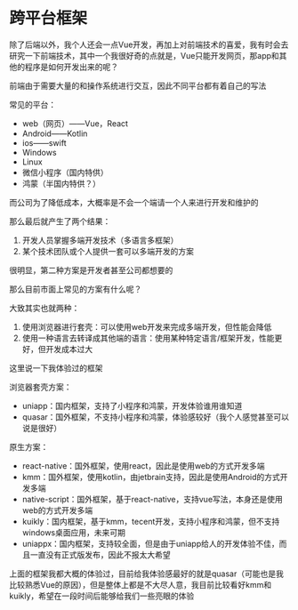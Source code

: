 # 跨平台框架

除了后端以外，我个人还会一点Vue开发，再加上对前端技术的喜爱，我有时会去研究一下前端技术，其中一个我很好奇的点就是，Vue只能开发网页，那app和其他的程序是如何开发出来的呢？

前端由于需要大量的和操作系统进行交互，因此不同平台都有着自己的写法

常见的平台：
- web（网页）——Vue，React
- Android——Kotlin
- ios——swift
- Windows
- Linux
- 微信小程序（国内特供）
- 鸿蒙（半国内特供？）

而公司为了降低成本，大概率是不会一个端请一个人来进行开发和维护的

那么最后就产生了两个结果：

1. 开发人员掌握多端开发技术（多语言多框架）
2. 某个技术团队或个人提供一套可以多端开发的方案

很明显，第二种方案是开发者甚至公司都想要的

那么目前市面上常见的方案有什么呢？

大致其实也就两种：
1. 使用浏览器进行套壳：可以使用web开发来完成多端开发，但性能会降低
2. 使用一种语言去转译成其他端的语言：使用某种特定语言/框架开发，性能更好，但开发成本过大

这里说一下我体验过的框架

浏览器套壳方案：
- uniapp：国内框架，支持了小程序和鸿蒙，开发体验谁用谁知道
- quasar：国外框架，不支持小程序和鸿蒙，体验感较好（我个人感觉甚至可以说是很好）

原生方案：
- react-native：国外框架，使用react，因此是使用web的方式开发多端
- kmm：国外框架，使用kotlin，由jetbrain支持，因此是使用Android的方式开发多端
- native-script：国外框架，基于react-native，支持vue写法，本身还是使用web的方式开发多端
- kuikly：国内框架，基于kmm，tecent开发，支持小程序和鸿蒙，但不支持windows桌面应用，未来可期
- uniappx：国内框架，支持较全面，但是由于uniapp给人的开发体验不佳，而且一直没有正式版发布，因此不报太大希望


上面的框架我都大概的体验过，目前给我体验感最好的就是quasar（可能也是我比较熟悉Vue的原因），但是整体上都是不大尽人意，我目前比较看好kmm和kuikly，希望在一段时间后能够给我们一些亮眼的体验
